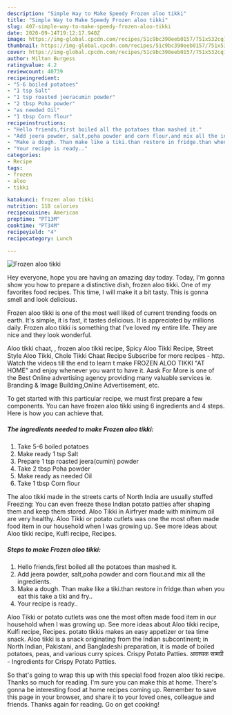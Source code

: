 ```yaml
---
description: "Simple Way to Make Speedy Frozen aloo tikki"
title: "Simple Way to Make Speedy Frozen aloo tikki"
slug: 407-simple-way-to-make-speedy-frozen-aloo-tikki
date: 2020-09-14T19:12:17.940Z
image: https://img-global.cpcdn.com/recipes/51c9bc390eeb0157/751x532cq70/frozen-aloo-tikki-recipe-main-photo.jpg
thumbnail: https://img-global.cpcdn.com/recipes/51c9bc390eeb0157/751x532cq70/frozen-aloo-tikki-recipe-main-photo.jpg
cover: https://img-global.cpcdn.com/recipes/51c9bc390eeb0157/751x532cq70/frozen-aloo-tikki-recipe-main-photo.jpg
author: Milton Burgess
ratingvalue: 4.2
reviewcount: 40739
recipeingredient:
- "5-6 boiled potatoes"
- "1 tsp Salt"
- "1 tsp roasted jeeracumin powder"
- "2 tbsp Poha powder"
- "as needed Oil"
- "1 tbsp Corn flour"
recipeinstructions:
- "Hello friends,first boiled all the potatoes than mashed it."
- "Add jeera powder, salt,poha powder and corn flour.and mix all the ingredients."
- "Make a dough. Than make like a tiki.than restore in fridge.than when you eat this take a tiki and fry.."
- "Your recipe is ready.."
categories:
- Recipe
tags:
- frozen
- aloo
- tikki

katakunci: frozen aloo tikki 
nutrition: 118 calories
recipecuisine: American
preptime: "PT13M"
cooktime: "PT34M"
recipeyield: "4"
recipecategory: Lunch

---
```



![Frozen aloo tikki](https://img-global.cpcdn.com/recipes/51c9bc390eeb0157/751x532cq70/frozen-aloo-tikki-recipe-main-photo.jpg)

Hey everyone, hope you are having an amazing day today. Today, I'm gonna show you how to prepare a distinctive dish, frozen aloo tikki. One of my favorites food recipes. This time, I will make it a bit tasty. This is gonna smell and look delicious.

Frozen aloo tikki is one of the most well liked of current trending foods on earth. It's simple, it is fast, it tastes delicious. It is appreciated by millions daily. Frozen aloo tikki is something that I've loved my entire life. They are nice and they look wonderful.

Aloo tikki chaat, , frozen aloo tikki recipe, Spicy Aloo Tikki Recipe, Street Style Aloo Tikki, Chole Tikki Chaat Recipe Subscribe for more recipes - http. Watch the videos till the end to learn t make FROZEN ALOO TIKKI &#34;AT HOME&#34; and enjoy whenever you want to have it. Aask For More is one of the Best Online advertising agency providing many valuable services ie. Branding &amp; Image Building,Online Advertisement, etc.


To get started with this particular recipe, we must first prepare a few components. You can have frozen aloo tikki using 6 ingredients and 4 steps. Here is how you can achieve that.

<!--inarticleads1-->

##### The ingredients needed to make Frozen aloo tikki:

1. Take 5-6 boiled potatoes
1. Make ready 1 tsp Salt
1. Prepare 1 tsp roasted jeera(cumin) powder
1. Take 2 tbsp Poha powder
1. Make ready as needed Oil
1. Take 1 tbsp Corn flour


The aloo tikki made in the streets carts of North India are usually stuffed Freezing: You can even freeze these Indian potato patties after shaping them and keep them stored. Aloo Tikki in Airfryer made with minimum oil are very healthy. Aloo Tikki or potato cutlets was one the most often made food item in our household when I was growing up. See more ideas about Aloo tikki recipe, Kulfi recipe, Recipes. 

<!--inarticleads2-->

##### Steps to make Frozen aloo tikki:

1. Hello friends,first boiled all the potatoes than mashed it.
1. Add jeera powder, salt,poha powder and corn flour.and mix all the ingredients.
1. Make a dough. Than make like a tiki.than restore in fridge.than when you eat this take a tiki and fry..
1. Your recipe is ready..


Aloo Tikki or potato cutlets was one the most often made food item in our household when I was growing up. See more ideas about Aloo tikki recipe, Kulfi recipe, Recipes. potato tikkis makes an easy appetizer or tea time snack. Aloo tikki is a snack originating from the Indian subcontinent; in North Indian, Pakistani, and Bangladeshi preparation, it is made of boiled potatoes, peas, and various curry spices. Crispy Potato Patties. आवश्यक सामग्री - Ingredients for Crispy Potato Patties. 

So that's going to wrap this up with this special food frozen aloo tikki recipe. Thanks so much for reading. I'm sure you can make this at home. There's gonna be interesting food at home recipes coming up. Remember to save this page in your browser, and share it to your loved ones, colleague and friends. Thanks again for reading. Go on get cooking!
